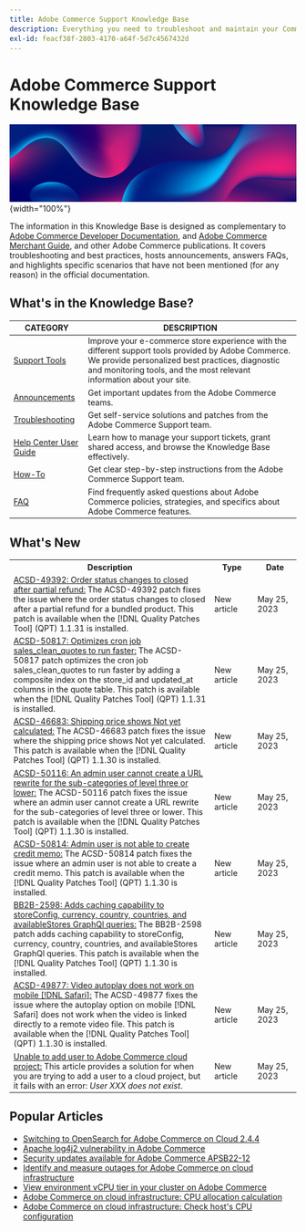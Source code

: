 ```yaml
---
title: Adobe Commerce Support Knowledge Base
description: Everything you need to troubleshoot and maintain your Commerce store.
exl-id: feacf38f-2803-4170-a64f-5d7c4567432d
---
```

# Adobe Commerce Support Knowledge Base

![Knowledge Base homepage](../help/assets/knowledge-base-home-page-cover.jpg){width="100%"}

The information in this Knowledge Base is designed as complementary to [Adobe Commerce Developer Documentation](https://developer.adobe.com/commerce/docs), and [Adobe Commerce Merchant Guide](https://experienceleague.adobe.com/docs/commerce-admin/user-guides/home.html), and other Adobe Commerce publications. It covers troubleshooting and best practices, hosts announcements, answers FAQs, and highlights specific scenarios that have not been mentioned (for any reason) in the official documentation.

## What's in the Knowledge Base?

| CATEGORY | DESCRIPTION | 
| --- | --- |
| [Support Tools](/help/support-tools/overview.md) | Improve your e-commerce store experience with the different support tools provided by Adobe Commerce. We provide personalized best practices, diagnostic and monitoring tools, and the most relevant information about your site. |
| [Announcements](/help/announcements/overview.md) | Get important updates from the Adobe Commerce teams. |
| [Troubleshooting](/help/troubleshooting/overview.md) | Get self-service solutions and patches from the Adobe Commerce Support team. |
| [Help Center User Guide](/help/help-center-guide/help-center/magento-help-center-user-guide.md) | Learn how to manage your support tickets, grant shared access, and browse the Knowledge Base effectively. |
| [How-To](/help/how-to/overview.md) | Get clear step-by-step instructions from the Adobe Commerce Support team. |
| [FAQ](/help/faq/overview.md) | Find frequently asked questions about Adobe Commerce policies, strategies, and specifics about Adobe Commerce features. | 

## What's New

<table style="width:100%">
  <tr>
    <th style="width:70%">Description</th>
    <th style="width:15%">Type</th>
    <th style="width:15%">Date</th>
  </tr>

 <tr>
    <td>
    <a href = "https://experienceleague.adobe.com/docs/commerce-knowledge-base/kb/support-tools/patches/v1-1-31/acsd-49392-order-status-changes-to-closed-after-partial-refund.html">ACSD-49392: Order status changes to closed after partial refund:</a> The ACSD-49392 patch fixes the issue where the order status changes to closed after a partial refund for a bundled product. This patch is available when the [!DNL Quality Patches Tool] (QPT) 1.1.31 is installed.
    </td>
    <td>New article</td>
    <td> May 25, 2023</td>
  </tr>

  <tr>
    <td>
    <a href = "https://experienceleague.adobe.com/docs/commerce-knowledge-base/kb/support-tools/patches/v1-1-31/acsd-50817-optimizes-cron-job-sales-clean-quotes-to-run-faster.html">ACSD-50817: Optimizes cron job sales_clean_quotes to run faster:</a> The ACSD-50817 patch optimizes the cron job sales_clean_quotes to run faster by adding a composite index on the store_id and updated_at columns in the quote table. This patch is available when the [!DNL Quality Patches Tool] (QPT) 1.1.31 is installed.
    </td>
    <td>New article</td>
    <td>May 25, 2023</td>
  </tr>

  <tr>
    <td>
    <a href="https://experienceleague.adobe.com/docs/commerce-knowledge-base/kb/support-tools/patches/v1-1-30/acsd-46683-shipping-price-shows-not-yet-calculated.html">ACSD-46683: Shipping price shows Not yet calculated:</a> The ACSD-46683 patch fixes the issue where the shipping price shows Not yet calculated. This patch is available when the [!DNL Quality Patches Tool] (QPT) 1.1.30 is installed.
    </td>
    <td>New article</td>
    <td>May 25, 2023</td>
  </tr>

  <tr>
    <td>
    <a href="https://experienceleague.adobe.com/docs/commerce-knowledge-base/kb/support-tools/patches/v1-1-30/acsd-50116-admin-user-cannot-create-a-url-rewrite.html">ACSD-50116: An admin user cannot create a URL rewrite for the sub-categories of level three or lower:</a> The ACSD-50116 patch fixes the issue where an admin user cannot create a URL rewrite for the sub-categories of level three or lower. This patch is available when the [!DNL Quality Patches Tool] (QPT) 1.1.30 is installed.
    </td>
    <td> New article </td>
    <td> May 25, 2023</td>
 </tr>

  <tr>
    <td>
    <a href="https://experienceleague.adobe.com/docs/commerce-knowledge-base/kb/support-tools/patches/v1-1-30/acsd-50814-an-admin-user-is-not-able-to-create-credit-memo.html">ACSD-50814: Admin user is not able to create credit memo:</a> The ACSD-50814 patch fixes the issue where an admin user is not able to create a credit memo. This patch is available when the [!DNL Quality Patches Tool] (QPT) 1.1.30 is installed.
    </td>
    <td>New article</td>
    <td>May 25, 2023</td>
  </tr>

  <tr>
    <td>
    <a href="https://experienceleague.adobe.com/docs/commerce-knowledge-base/kb/support-tools/patches/v1-1-30/bb2b-2598-add-caching-capability.html">BB2B-2598: Adds caching capability to storeConfig, currency, country, countries, and availableStores GraphQl queries:</a> The BB2B-2598 patch adds caching capability to storeConfig, currency, country, countries, and availableStores GraphQl queries. This patch is available when the [!DNL Quality Patches Tool] (QPT) 1.1.30 is installed.
    </td>
    <td>New article</td>
    <td>May 25, 2023</td>
  </tr>
  
   <tr>
    <td>
    <a href="https://experienceleague.adobe.com/docs/commerce-knowledge-base/kb/support-tools/patches/v1-1-30/acsd-49877-the-video-autoplay-option-does-not-work-on-mobile-safari.html">ACSD-49877: Video autoplay does not work on mobile [!DNL Safari]:</a> The ACSD-49877 fixes the issue where the autoplay option on mobile [!DNL Safari] does not work when the video is linked directly to a remote video file. This patch is available when the [!DNL Quality Patches Tool] (QPT) 1.1.30 is installed.
    </td>
    <td>New article</td>
    <td>May 25, 2023</td>
  </tr>

  <tr>
    <td>
    <a href="https://experienceleague.adobe.com/docs/commerce-knowledge-base/kb/troubleshooting/miscellaneous/unable-add-user-adobe-commerce-cloud-project.html">Unable to add user to Adobe Commerce cloud project:</a> This article provides a solution for when you are trying to add a user to a cloud project, but it fails with an error: <em>User XXX does not exist</em>.
    </td>
    <td>New article</td>
    <td>May 25, 2023</td>
  </tr>
</table>

## Popular Articles

* [Switching to OpenSearch for Adobe Commerce on Cloud 2.4.4](/help/announcements/adobe-commerce-announcements/switching-to-opensearch-for-adobe-commerce-on-cloud-2.4.4.md)
* [Apache log4j2 vulnerability in Adobe Commerce](/help/announcements/adobe-commerce-announcements/apache-log4j2-adobe-commerce.md)
* [Security updates available for Adobe Commerce APSB22-12](/help/troubleshooting/known-issues-patches-attached/0-day-vulnerability-patch.md)
* [Identify and measure outages for Adobe Commerce on cloud infrastructure](/help/how-to/general/how-to-identify-outages.md)
* [View environment vCPU tier in your cluster on Adobe Commerce](/help/how-to/general/check-vcpu-using-observation-for-adobe-commerce.md)
* [Adobe Commerce on cloud infrastructure: CPU allocation calculation](/help/how-to/general/magento-commerce-cloud-cpu-allocation-calculation.md)
* [Adobe Commerce on cloud infrastructure: Check host's CPU configuration](/help/how-to/general/magento-commerce-cloud-check-hosts-cpu-configuration.md)

